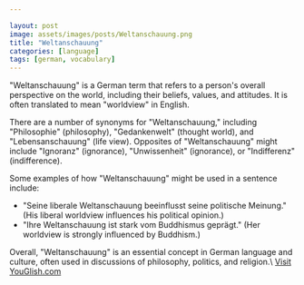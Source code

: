 ```yaml
---

layout: post
image: assets/images/posts/Weltanschauung.png
title: "Weltanschauung"
categories: [language]
tags: [german, vocabulary]
---
```


"Weltanschauung" is a German term that refers to a person's overall perspective on the world, including their beliefs, values, and attitudes. It is often translated to mean "worldview" in English.

There are a number of synonyms for "Weltanschauung," including "Philosophie" (philosophy), "Gedankenwelt" (thought world), and "Lebensanschauung" (life view). Opposites of "Weltanschauung" might include "Ignoranz" (ignorance), "Unwissenheit" (ignorance), or "Indifferenz" (indifference).

Some examples of how "Weltanschauung" might be used in a sentence include:

- "Seine liberale Weltanschauung beeinflusst seine politische Meinung." (His liberal worldview influences his political opinion.)
- "Ihre Weltanschauung ist stark vom Buddhismus geprägt." (Her worldview is strongly influenced by Buddhism.)

Overall, "Weltanschauung" is an essential concept in German language and culture, often used in discussions of philosophy, politics, and religion.\ <a id="yg-widget-0" class="youglish-widget" data-query="Weltanschauung" data-lang="german" data-components="8412" data-auto-start="0" data-bkg-color="theme_light" data-title="How%20to%20pronounce%20Weltanschauung%20in%20German"  rel="nofollow" href="https://youglish.com">Visit YouGlish.com</a><script async src="https://youglish.com/public/emb/widget.js" charset="utf-8"></script>